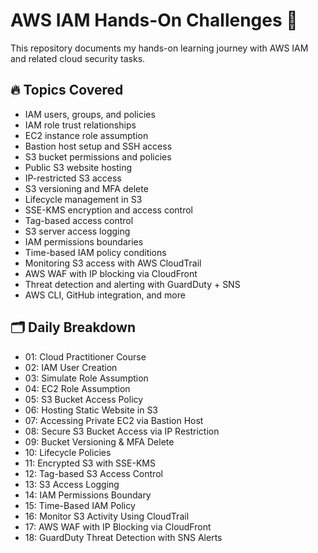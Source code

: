 # AWS IAM Hands-On Challenges 🚀

This repository documents my hands-on learning journey with AWS IAM and related cloud security tasks.

## 🔥 Topics Covered

- IAM users, groups, and policies  
- IAM role trust relationships  
- EC2 instance role assumption  
- Bastion host setup and SSH access  
- S3 bucket permissions and policies  
- Public S3 website hosting  
- IP-restricted S3 access  
- S3 versioning and MFA delete  
- Lifecycle management in S3  
- SSE-KMS encryption and access control  
- Tag-based access control  
- S3 server access logging  
- IAM permissions boundaries  
- Time-based IAM policy conditions  
- Monitoring S3 access with AWS CloudTrail  
- AWS WAF with IP blocking via CloudFront  
- Threat detection and alerting with GuardDuty + SNS  
- AWS CLI, GitHub integration, and more

## 🗂️ Daily Breakdown

- 01: Cloud Practitioner Course  
- 02: IAM User Creation  
- 03: Simulate Role Assumption  
- 04: EC2 Role Assumption  
- 05: S3 Bucket Access Policy  
- 06: Hosting Static Website in S3  
- 07: Accessing Private EC2 via Bastion Host  
- 08: Secure S3 Bucket Access via IP Restriction  
- 09: Bucket Versioning & MFA Delete  
- 10: Lifecycle Policies  
- 11: Encrypted S3 with SSE-KMS  
- 12: Tag-based S3 Access Control  
- 13: S3 Access Logging  
- 14: IAM Permissions Boundary  
- 15: Time-Based IAM Policy  
- 16: Monitor S3 Activity Using CloudTrail  
- 17: AWS WAF with IP Blocking via CloudFront  
- 18: GuardDuty Threat Detection with SNS Alerts
